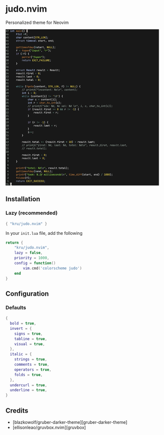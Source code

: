 # judo.nvim

Personalized theme for Neovim

![image](https://raw.githubusercontent.com/kru/judo.nvim/29970a8104d62fb92500422dc34c4385ddd95010/judo.nvim.jpg)

## Installation

### Lazy (recommended)

```lua
{ "kru/judo.nvim" }
```

In your `init.lua` file, add the following

```lua
return {
    "kru/judo.nvim",
    lazy = false,
    priority = 1000,
    config = function()
        vim.cmd('colorscheme judo')
    end
}
```

## Configuration

### Defaults

```lua
{
  bold = true,
  invert = {
    signs = true,
    tabline = true,
    visual = true,
  },
  italic = {
    strings = true,
    comments = true,
    operators = true,
    folds = true,
  },
  undercurl = true,
  underline = true,
}
```

## Credits

- [blazkowolf/gruber-darker-theme][gruber-darker-theme]
- [ellisonleao/gruvbox.nvim][gruvbox]

